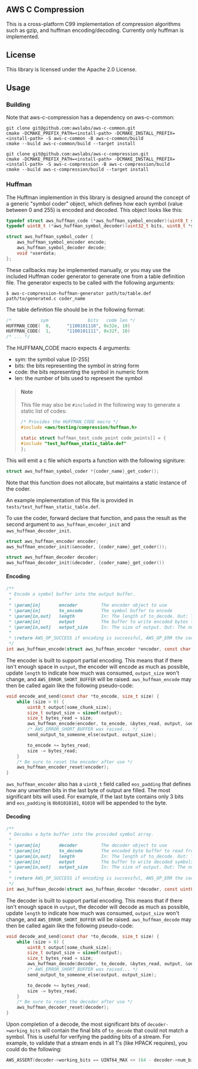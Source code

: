 ## AWS C Compression

This is a cross-platform C99 implementation of compression algorithms such as
gzip, and huffman encoding/decoding. Currently only huffman is implemented.

## License

This library is licensed under the Apache 2.0 License.

## Usage

### Building

Note that aws-c-compression has a dependency on aws-c-common:

```
git clone git@github.com:awslabs/aws-c-common.git
cmake -DCMAKE_PREFIX_PATH=<install-path> -DCMAKE_INSTALL_PREFIX=<install-path> -S aws-c-common -B aws-c-common/build
cmake --build aws-c-common/build --target install

git clone git@github.com:awslabs/aws-c-compression.git
cmake -DCMAKE_PREFIX_PATH=<install-path> -DCMAKE_INSTALL_PREFIX=<install-path> -S aws-c-compression -B aws-c-compression/build
cmake --build aws-c-compression/build --target install
```

### Huffman

The Huffman implemention in this library is designed around the concept of a
generic "symbol coder" object, which defines how each symbol (value between 0
and 255) is encoded and decoded. This object looks like this:
```c
typedef struct aws_huffman_code (*aws_huffman_symbol_encoder)(uint8_t symbol, void *userdata);
typedef uint8_t (*aws_huffman_symbol_decoder)(uint32_t bits, uint8_t *symbol, void *userdata);

struct aws_huffman_symbol_coder {
    aws_huffman_symbol_encoder encode;
    aws_huffman_symbol_decoder decode;
    void *userdata;
};
```
These callbacks may be implemented manually, or you may use the included
Huffman coder generator to generate one from a table definition file. The
generator expects to be called with the following arguments:
```shell
$ aws-c-compression-huffman-generator path/to/table.def path/to/generated.c coder_name
```

The table definition file should be in the following format:
```c
/*           sym               bits   code len */
HUFFMAN_CODE(  0,      "1100101110", 0x32e, 10)
HUFFMAN_CODE(  1,      "1100101111", 0x32f, 10)
/* ... */
```
The HUFFMAN_CODE macro expects 4 arguments:
* sym: the symbol value [0-255]
* bits: the bits representing the symbol in string form
* code: the bits representing the symbol in numeric form
* len: the number of bits used to represent the symbol

> #### Note
> This file may also be `#include`d in the following way to generate a static
> list of codes:
> ```c
> /* Provides the HUFFMAN_CODE macro */
> #include <aws/testing/compression/huffman.h>
>
> static struct huffman_test_code_point code_points[] = {
> #include "test_huffman_static_table.def"
> };
> ```

This will emit a c file which exports a function with the following signiture:
```c
struct aws_huffman_symbol_coder *{coder_name}_get_coder();
```
Note that this function does not allocate, but maintains a static instance of
the coder.


An example implementation of this file is provided in
`tests/test_huffman_static_table.def`.


To use the coder, forward declare that function, and pass the result as the
second argument to `aws_huffman_encoder_init` and `aws_huffman_decoder_init`.
```c
struct aws_huffman_encoder encoder;
aws_huffman_encoder_init(&encoder, {coder_name}_get_coder());

struct aws_huffman_decoder decoder;
aws_huffman_decoder_init(&decoder, {coder_name}_get_coder())
```

#### Encoding
```c
/**
 * Encode a symbol buffer into the output buffer.
 *
 * \param[in]       encoder         The encoder object to use
 * \param[in]       to_encode       The symbol buffer to encode
 * \param[in,out]   length          In: The length of to_decode. Out: The number of bytes read from to_encode
 * \param[in]       output          The buffer to write encoded bytes to
 * \param[in,out]   output_size     In: The size of output. Out: The number of bytes written to output
 *
 * \return AWS_OP_SUCCESS if encoding is successful, AWS_OP_ERR the code for the error that occured
 */
int aws_huffman_encode(struct aws_huffman_encoder *encoder, const char *to_encode, size_t *length, uint8_t *output, size_t *output_size);
```
The encoder is built to support partial encoding. This means that if there
isn't enough space in `output`, the encoder will encode as much as possible,
update `length` to indicate how much was consumed, `output_size` won't change,
and `AWS_ERROR_SHORT_BUFFER` will be raised. `aws_huffman_encode` may then be
called again like the following pseudo-code:
```c
void encode_and_send(const char *to_encode, size_t size) {
    while (size > 0) {
        uint8_t output[some_chunk_size];
        size_t output_size = sizeof(output);
        size_t bytes_read = size;
        aws_huffman_encode(encoder, to_encode, &bytes_read, output, &output_size);
        /* AWS_ERROR_SHORT_BUFFER was raised... */
        send_output_to_someone_else(output, output_size);

        to_encode += bytes_read;
        size -= bytes_read;
    }
    /* Be sure to reset the encoder after use */
    aws_huffman_encoder_reset(encoder);
}
```

`aws_huffman_encoder` also has a `uint8_t` field called `eos_padding` that
defines how any unwritten bits in the last byte of output are filled. The most
significant bits will used. For example, if the last byte contains only 3 bits
and `eos_padding` is `0b01010101`, `01010` will be appended to the byte.

#### Decoding
```c
/**
 * Decodes a byte buffer into the provided symbol array.
 *
 * \param[in]       decoder         The decoder object to use
 * \param[in]       to_decode       The encoded byte buffer to read from
 * \param[in,out]   length          In: The length of to_decode. Out: The number of bytes read from to_decode
 * \param[in]       output          The buffer to write decoded symbols to
 * \param[in,out]   output_size     In: The size of output. Out: The number of bytes written to output
 *
 * \return AWS_OP_SUCCESS if encoding is successful, AWS_OP_ERR the code for the error that occured
 */
int aws_huffman_decode(struct aws_huffman_decoder *decoder, const uint8_t *to_decode, size_t *length, char *output, size_t *output_size);
```
The decoder is built to support partial encoding. This means that if there
isn't enough space in `output`, the decoder will decode as much as possible,
update `length` to indicate how much was consumed, `output_size` won't change,
and `AWS_ERROR_SHORT_BUFFER` will be raised. `aws_huffman_decode` may then be
called again like the following pseudo-code:
```c
void decode_and_send(const char *to_decode, size_t size) {
    while (size > 0) {
        uint8_t output[some_chunk_size];
        size_t output_size = sizeof(output);
        size_t bytes_read = size;
        aws_huffman_decode(decoder, to_decode, &bytes_read, output, &output_size);
        /* AWS_ERROR_SHORT_BUFFER was raised... */
        send_output_to_someone_else(output, output_size);

        to_decode += bytes_read;
        size -= bytes_read;
    }
    /* Be sure to reset the decoder after use */
    aws_huffman_decoder_reset(decoder);
}
```

Upon completion of a decode, the most significant bits of
`decoder->working_bits` will contain the final bits of `to_decode` that could
not match a symbol. This is useful for verifying the padding bits of a stream.
For example, to validate that a stream ends in all 1's (like HPACK requires),
you could do the following:
```c
AWS_ASSERT(decoder->working_bits == UINT64_MAX << (64 - decoder->num_bits));
```
